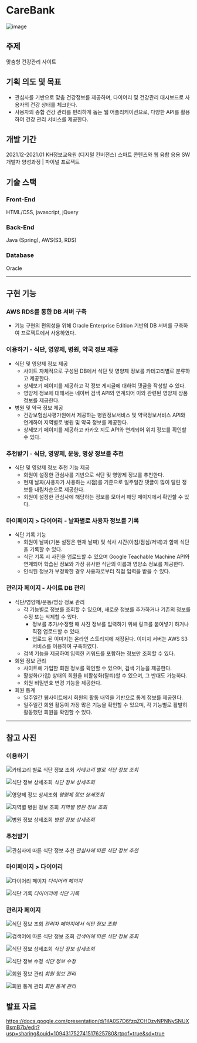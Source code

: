 # CareBank

![image](https://user-images.githubusercontent.com/92344242/150632344-f99dec60-06f0-4d2d-a52d-012b3cf8e959.png)

## 주제
맞춤형 건강관리 사이트

## 기획 의도 및 목표
- 관심사를 기반으로 맞춤 건강정보를 제공하며, 다이어리 및 건강관리 대시보드로 사용자의 건강 상태를 체크한다.
- 사용자의 종합 건강 관리를 편리하게 돕는 웹 어플리케이션으로, 다양한 API를 활용하여 건강 관리 서비스를 제공한다. 

## 개발 기간
2021.12-2021.01
KH정보교육원 (디지털 컨버전스) 스마트 콘텐츠와 웹 융합 응용 SW 개발자 양성과정 | 파이널 프로젝트

## 기술 스택
### Front-End 
HTML/CSS, javascript, jQuery
### Back-End 
Java (Spring), AWS(S3, RDS)
### Database 
Oracle

---

## 구현 기능
### AWS RDS를 통한 DB 서버 구축
- 기능 구현의 편의성을 위해 Oracle Enterprise Edition 기반의 DB 서버를 구축하여 프로젝트에서 사용하였다. <br>

### 이용하기 - 식단, 영양제, 병원, 약국 정보 제공
- 식단 및 영양제 정보 제공
  - 사이트 자체적으로 구성된 DB에서 식단 및 영양제 정보를 카테고리별로 분류하고 제공한다.
  - 상세보기 페이지를 제공하고 각 정보 게시글에 대하여 댓글을 작성할 수 있다.
  - 영양제 정보에 대해서는 네이버 검색 API와 연계되어 이와 관련된 영양제 상품 정보를 제공한다. <br>
- 병원 및 약국 정보 제공
  - 건강보험심사평가원에서 제공하는 병원정보서비스 및 약국정보서비스 API와 연계하여 지역별로 병원 및 약국 정보를 제공한다.
  - 상세보기 페이지를 제공하고 카카오 지도 API와 연계되어 위치 정보를 확인할 수 있다. <br>

### 추천받기 - 식단, 영양제, 운동, 명상 정보를 추천
- 식단 및 영양제 정보 추천 기능 제공
   - 회원이 설정한 관심사를 기반으로 식단 및 영양제 정보를 추천한다.
   - 현재 날짜(사용자가 사용하는 시점)를 기준으로 일주일간 댓글이 많이 달린 정보를 내림차순으로 제공한다.
   - 회원이 설정한 관심사에 해당하는 정보를 모아서 해당 페이지에서 확인할 수 있다. <br>

### 마이페이지 > 다이어리 - 날짜별로 사용자 정보를 기록
- 식단 기록 기능
  - 회원이 날짜(기본 설정은 현재 날짜) 및 식사 시간(아침/점심/저녁)과 함께 식단을 기록할 수 있다.
  - 식단 기록 시 사진을 업로드할 수 있으며 Google Teachable Machine API와 연계되어 학습된 정보와 가장 유사한 식단의 이름과 영양소 정보를 제공한다.
  - 인식된 정보가 부정확한 경우 사용자로부터 직접 입력을 받을 수 있다. <br>

### 관리자 페이지 - 사이트 DB 관리
- 식단/영양제/운동/명상 정보 관리
  - 각 기능별로 정보를 조회할 수 있으며, 새로운 정보를 추가하거나 기존의 정보를 수정 또는 삭제할 수 있다.
    - 정보를 추가/수정할 때 사진 정보를 입력하기 위해 링크를 붙여넣기 하거나 직접 업로드할 수 있다.
    - 업로드 된 이미지는 온라인 스토리지에 저장된다. 이미지 서버는 AWS S3 서비스를 이용하여 구축하였다.
  - 검색 기능을 제공하여 입력한 키워드를 포함하는 정보만 조회할 수 있다. <br>
- 회원 정보 관리
  - 사이트에 가입한 회원 정보를 확인할 수 있으며, 검색 기능을 제공한다.
  - 활성화(가입) 상태의 회원을 비활성화(탈퇴)할 수 있으며, 그 반대도 가능하다.
  - 회원 비밀번호 변경 기능을 제공한다. <br>
- 회원 통계
  - 일주일간 웹사이트에서 회원의 활동 내역을 기반으로 통계 정보를 제공한다.
  - 일주일간 회원 활동이 가장 많은 기능을 확인할 수 있으며, 각 기능별로 활발히 활동했던 회원을 확인할 수 있다. <br>

---

## 참고 사진
### 이용하기
![카테고리 별로 식단 정보 조회](https://user-images.githubusercontent.com/92344242/150634599-a185ac88-5d69-475b-ab44-7365281bdb0e.png)
*카테고리 별로 식단 정보 조회*
<br>

![식단 정보 상세조회](https://user-images.githubusercontent.com/92344242/150634625-67a2f268-ad97-4da4-aa2a-3391e4777997.png)
*식단 정보 상세조회*
<br>

![영양제 정보 상세조회](https://user-images.githubusercontent.com/92344242/150634646-8fddaa28-4708-41df-8816-046c77df74c4.png)
*영양제 정보 상세조회*
<br>

![지역별 병원 정보 조회](https://user-images.githubusercontent.com/92344242/150634662-d4b9fb7b-be7d-48c2-a339-bf7e2d643b41.png)
*지역별 병원 정보 조회*
<br>

![병원 정보 상세조회](https://user-images.githubusercontent.com/92344242/150634667-34de4464-c6aa-443a-af4c-e47aa71aafa5.png)
*병원 정보 상세조회*
<br>

### 추천받기
![관심사에 따른 식단 정보 추천](https://user-images.githubusercontent.com/92344242/150634677-d535f989-487c-4139-8fd0-727696b3e8dd.png)
*관심사에 따른 식단 정보 추천*
<br>

### 마이페이지 > 다이어리
![다이어리 페이지](https://user-images.githubusercontent.com/92344242/150634689-498bd2c1-139f-4d5a-bf6e-dedc6dbf97e5.png)
*다이어리 페이지*
<br>

![식단 기록](https://user-images.githubusercontent.com/92344242/150634749-b6e04d0e-7e75-4734-951f-7a60c3713e8f.png)
*다이어리에 식단 기록*
<br>

### 관리자 페이지
![식단 정보 조회](https://user-images.githubusercontent.com/92344242/150634760-5eb1bc56-1b20-4d20-978d-19c27fa007a7.png)
*관리자 페이지에서 식단 정보 조회*
<br>

![검색어에 따른 식단 정보 조회](https://user-images.githubusercontent.com/92344242/150634798-3dd5bfc9-576b-4539-885f-3cce93a56a54.png)
*검색어에 따른 식단 정보 조회*
<br>

![식단 정보 상세조회](https://user-images.githubusercontent.com/92344242/150634768-ba8be0e7-0799-476d-9aef-613ee8a006b7.png)
*식단 정보 상세조회*
<br>

![식단 정보 수정](https://user-images.githubusercontent.com/92344242/150634777-1f488667-c52a-4301-a9eb-219442cde8f9.png)
*식단 정보 수정*
<br>

![회원 정보 관리](https://user-images.githubusercontent.com/92344242/150634873-2b6a61b0-de93-4b30-a6f8-641f79c9d407.png)
*회원 정보 관리*
<br>

![회원 통계 관리](https://user-images.githubusercontent.com/92344242/150634938-c673043e-bca7-4b64-a7fc-fad5573d62e8.png)
*회원 통계 관리*
<br>

## 발표 자료
https://docs.google.com/presentation/d/1ilA0S7D6fzqZCHDzvNPNNySNUXBsmB7b/edit?usp=sharing&ouid=109431752741517625780&rtpof=true&sd=true
